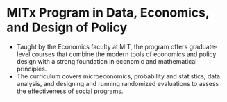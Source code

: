 # MITx Program in Data, Economics, and Design of Policy

- Taught by the Economics faculty at MIT, the program offers graduate-level courses that combine the modern tools of economics and policy design with a strong foundation in economic and mathematical principles.
- The curriculum covers microeconomics, probability and statistics, data analysis, and designing and running randomized evaluations to assess the effectiveness of social programs. 
